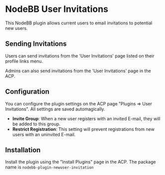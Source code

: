 # NodeBB User Invitations

This NodeBB plugin allows current users to email invitations to potential new users.

## Sending Invitations

Users can send invitations from the 'User Invitations' page listed on their profile links menu.

Admins can also send invitations from the 'User Invitations' page in the ACP.

## Configuration

You can configure the plugin settings on the ACP page "Plugins => User Invitations". All settings are saved automagically.

- **Invite Group**: When a new user registers with an invited E-mail, they will be added to this group.
- **Restrict Registration**: This setting will prevent registrations from new users with an uninvited E-mail.

## Installation

Install the plugin using the "Install Plugins" page in the ACP. The package name is `nodebb-plugin-newuser-invitation`
